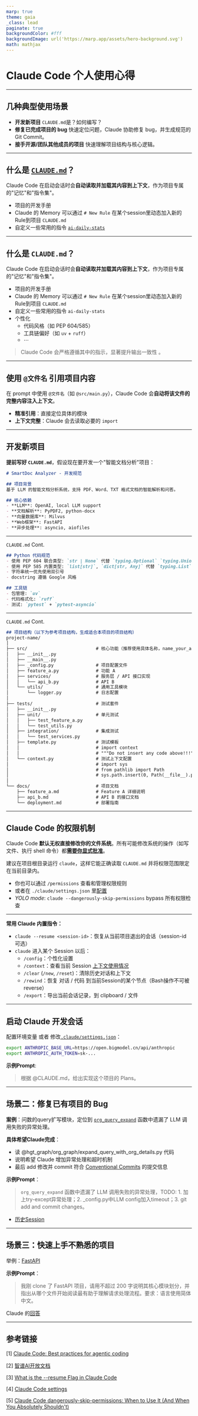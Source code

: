 ```yaml
---
marp: true
theme: gaia
_class: lead
paginate: true
backgroundColor: #fff
backgroundImage: url('https://marp.app/assets/hero-background.svg')
math: mathjax
---
```

<style>
section {
  font-size: 26px; /* Adjust the font size */
  line-height: 1.6; /* Adjust the line height for better readability */
}
</style>
# Claude Code 个人使用心得

<!--
大家好，今天我来做一个比较简短的关于使用 Claude Code 来做Python项目开发的分享。
-->

---

## 几种典型使用场景

- **开发新项目**
  `CLAUDE.md`是？如何编写？
- **修复已完成项目的 bug**
  快速定位问题，Claude 协助修复 bug，并生成规范的 Git Commit。
- **接手开源/团队其他成员的项目**
  快速理解项目结构与核心逻辑。

<!--
分享主要从三个开发的场景入手

开发一个新项目，比较关键的是 `CLAUDE.md` 的编写。

然后我会用一个我昨天的历史对话来展示一下 Claude 修复 bug 这个场景。

最后是简单介绍一下拿到一个不熟悉的项目，如何用 Claude 来快速获得对于项目的一个全局理解和快速上手的入口。

-->  


---

## 什么是 [`CLAUDE.md`](https://www.anthropic.com/engineering/claude-code-best-practices)？
Claude Code 在启动会话时会**自动读取并加载其内容到上下文**，作为项目专属的"记忆"和"指令集"。
- 项目的开发手册
- Claude 的 Memory
  可以通过 `# New Rule` 在某个session里动态加入新的Rule到项目 `CLAUDE.md`
- 自定义一些常用的指令
  [`ai-daily-stats`](./ai-daily-stats-rule.md)

<!--
`CLAUDE.md` 是 Claude Code 的用户配置的比较核心的一个文档。每次启动 Claude 时，它会自动读取这个文件，把内容加载到 context 中。

可以在运行Claude 前先编写好，包括：项目开发涉及的技术栈、架构设计、编码规范。

或者，也可以在一个已经启动的Session里，通过 # + 突然想加的一个Rule，然后 claude 会把这个新规则自动写到项目 CLAUDE.md

同时，可以自己设置一些指令，比如统计一下每天 Claude 生成的代码量：
-->

---

## 什么是 `CLAUDE.md`？
Claude Code 在启动会话时会**自动读取并加载其内容到上下文**，作为项目专属的"记忆"和"指令集"。
- 项目的开发手册
- Claude 的 Memory
  可以通过 `# New Rule` 在某个session里动态加入新的Rule到项目 `CLAUDE.md`
- 自定义一些常用的指令
  `ai-daily-stats`
- 个性化
  - 代码风格（如 PEP 604/585）
  - 工具链偏好（如 `uv` + `ruff`）
  - $\cdots$

> Claude Code 会严格遵循其中的指示，显著提升输出一致性 。

<!--
个性化的部分就是因人而异了，因为基本是使用 Python3.10 以及之后的版本开发，我这里定义了 要遵循PEP 604 和 585

然后具体执行脚本和添加包，用uv，之类的
-->

---

## 使用 `@文件名` 引用项目内容

在 prompt 中使用 `@文件名`（如 `@src/main.py`），Claude Code 会**自动将该文件的完整内容注入上下文**。

- **精准引用**：直接定位具体的模块
- **上下文完整**：Claude 会去读取必要的 `import`

<!--
然后 `@文件名` 引用这个也是我用的比较多的，基本每条prompt都会用到。Claude 会自动把整个文件内容加载到上下文中，就是直接告诉指定路径，而不是让 Claude 去找文件

而且 Claude 读@的这个文件的同时，会根据需要去读取 import 的模块。
-->

---

## 开发新项目

**提前写好 `CLAUDE.md`**，假设现在要开发一个"智能文档分析"项目：

```markdown
# SmartDoc Analyzer - 开发规范

## 项目背景
基于 LLM 的智能文档分析系统，支持 PDF、Word、TXT 格式文档的智能解析和问答。

## 核心依赖
- **LLM**: OpenAI, local LLM support
- **文档解析**: PyPDF2, python-docx
- **向量数据库**: Milvus
- **Web框架**: FastAPI
- **异步处理**: asyncio, aiofiles
````

<!--
下面我用一个demo"智能文档分析"项目，来看一下 CLAUDE.md 大致的组成：

先几句话写一下项目背景和需求，然后会用到的技术栈，让 Claude 先完善一下 项目的 pyproject 配置
-->

---
`CLAUDE.md` Cont.
```markdown
## Python 代码规范
- 使用 PEP 604 联合类型: `str | None` 代替 `typing.Optional` `typing.Union`
- 使用 PEP 585 内置类型: `list[str]`, `dict[str, Any]` 代替 `typing.List` `typing.Union`
- 字符串统一优先使用双引号
- docstring 遵循 Google 风格

## 工具链
- 包管理: `uv`
- 代码格式化: `ruff`
- 测试: `pytest` + `pytest-asyncio`
```

<!--
然后是代码规范，和具体的工具使用
-->

---
`CLAUDE.md` Cont.
```markdown
## 项目结构（以下为参考项目结构，生成适合本项目的项目结构）
project-name/
│
├── src/                          # 核心功能（推荐使用具体名称，name_your_application）
│   ├── __init__.py
│   ├── __main__.py
│   ├── _config.py                # 项目配置文件
│   ├── feature_a.py              # 功能 A
│   ├── services/                 # 服务层 / API 接口实现
│   │   └── api_b.py              # API B
│   └── utils/                    # 通用工具模块
│       └── logger.py             # 日志配置
│
├── tests/                        # 测试套件
│   ├── __init__.py
│   ├── unit/                     # 单元测试
│   │   ├── test_feature_a.py
│   │   └── test_utils.py
│   ├── integration/              # 集成测试
│   │   └── test_services.py
│   ├── template.py               # 测试模板
│   │                             # import context
│   │                             # """Do not insert any code above!!!"""
│   └── context.py                # 测试上下文配置
│                                 # import sys
│                                 # from pathlib import Path
│                                 # sys.path.insert(0, Path(__file__).parents[1].absolute().__str__())
│
└── docs/                         # 项目文档
    ├── feature_a.md              # Feature A 详细说明
    ├── api_b.md                  # API B 的接口文档
    └── deployment.md             # 部署指南
```

<!--
项目结构模板 这部分供参考，我会把核心feature都放在项目功能的路径下，然后这个路径里尽量不要加入测试代码，所有的测试代码放到tests里，主要是单元测试。

然后docs里放复杂模块 和 api接口的说明
-->

---

## Claude Code 的权限机制

Claude Code **默认无权直接修改你的文件系统**。所有可能修改系统的操作（如写文件、执行 shell 命令）都[**需要你显式批准**](./ask-permission.md)。

建议在项目根目录运行 `claude`，这样它能正确读取 `CLAUDE.md` 并将权限范围限定在当前目录内。

* 你也可以通过 `/permissions` 查看和管理权限规则
* 或者在 `./claude/settings.json` 里[配置](https://docs.claude.com/en/docs/claude-code/settings)
* *YOLO mode*: `claude --dangerously-skip-permissions` bypass 所有权限检查

<!--
接下来是介绍一下 Claude 的权限机制。 Claude 默认不能写权限，然后也没有修改os的权限。

建议是在项目根目录启动 Claude，自动限制 Claude 的权限范围在项目内。
-->

---
**常用 Claude 内置指令：**

* `claude --resume <session-id>`：恢复从当前项目退出的会话（session-id 可选）
* `claude` 进入某个 Session 以后：
  - `/config`：个性化设置
  - `/context`：查看当前 Session [上下文使用情况](./context.md)
  - `/clear` (`/new`, `/reset`)：清除历史对话和上下文
  - `/rewind`：恢复 对话 / 代码 到当前Session的某个节点（Bash操作不可被reverse）
  - `/export`：导出当前会话记录，到 clipboard / 文件

<!--
然后讲一下我常用的几个 Claude 内置指令：

- `claude --resume`：恢复之前的会话，不加 session-id 就进入一个可交互的历史 session-list
- `/export`：导出会话记录
-->

---

## 启动 Claude 开发会话

配置环境变量 或者 修改[`.claude/settings.json`](https://docs.bigmodel.cn/cn/coding-plan/tool/claude)：

```bash
export ANTHROPIC_BASE_URL=https://open.bigmodel.cn/api/anthropic
export ANTHROPIC_AUTH_TOKEN=sk-...
```

**示例Prompt**:
> 根据 @CLAUDE.md，给出实现这个项目的 Plans。

<!--
我用的是智谱的模型，就是要配置这两个环境变量，这个是之前他们的文档里写的，新版的他们直接加到了 .claude/settings.json

配置完环境变量，把 CLAUDE.md 写好，然后就可以启动 claude了
比如使用这个prompt："根据 @CLAUDE.md，给出这个项目的 Plans。"
-->

---

## 场景二：修复已有项目的 Bug

**案例**：问数的query扩写模块，定位到 [`org_query_expand`](http://10.32.0.123/ai_bigdata/algorithm/hgt-graph/-/blob/xy-dev/hgt_graph/org_graph/expand_query_with_org_details.py#L197) 函数中遗漏了 LLM 调用失败的异常处理。

**具体希望Claude完成**：
- 读 @hgt_graph/org_graph/expand_query_with_org_details.py 代码
- 说明希望 Claude 增加异常处理和超时机制
- 最后 add 修改并 commit 符合 [Conventional Commits](https://www.conventionalcommits.org/en/v1.0.0/) 的提交信息

**示例Prompt**：

> `org_query_expand` 函数中遗漏了 LLM 调用失败的异常处理，TODO: 1. 加上try-except异常处理；2. _config.py中LLM config加入timeout；3. git add and commit changes。
- [历史Session](./2025-10-21-hgtgraphorggraphexpandquerywithorgdetails.md)

<!--
第二个场景是 使用 Claude 帮助修复 bug，这个是我昨天问数query扩写接口遇到的一个 bug。在问数的 query 扩写模块中，遇到了模型连接问题，当时接口返回的报错信息不是项目里面直接处理的，而是一个 Connection Error，就很明显是 没有加 LLM 调用失败的异常处理。

然后我希望 Claude 帮我修复这个 bug 并且用 git 提交修改
- 先是告诉 Claude 出问题的模块在哪里
- 然后加入说明需求：增加异常处理和超时机制
- 最后让 Claude 修改代码并生成规范的 commit 内容

可以看一下具体的log
-->
---

## 场景三：快速上手不熟悉的项目

举例：[FastAPI](https://fastapi.tiangolo.com/)

**示例Prompt**：

> 我刚 clone 了 FastAPI 项目，请用不超过 200 字说明其核心模块划分，并指出从哪个文件开始阅读最有助于理解请求处理流程。要求：语言使用简体中文。

Claude 的[回答](./2025-10-22-clone-fastapi-200.md)

<!--
第三个场景是快速上手一个不熟悉的项目代码。然后因为 FastAPI 经常用，但是也没仔细看过代码，这个就用这个举一下例子。

首先把 FastAPI clone 下来，然后进入项目，启动Claude，用这个prompt："我刚 clone 了 FastAPI 项目，请用不超过 200 字说明其核心模块划分，并指出从哪个文件开始阅读最有助于理解请求处理流程。要求：语言使用简体中文。"

可以看一下 Claude 的返回

它告诉我 FastAPI 的核心模块包括这几个，而且提到了入门先看哪些文件比较合适。

入门： fastapi/__init__.py → tests/main.py核心： fastapi/applications.py (应用初始化) → fastapi/routing.py (请求处理)

它告诉我 FastAPI 的核心模块包括这几个，并建议从 `fastapi/applications.py` 开始阅读。

这个大概持续了5-6分钟，肯定比直接开始看源码会快很多。

-->

---

## 参考链接

[1] [Claude Code: Best practices for agentic coding](https://www.anthropic.com/engineering/claude-code-best-practices)

[2] [智谱AI开放文档](https://docs.bigmodel.cn/cn/coding-plan/tool/claude)

[3] [What is the --resume Flag in Claude Code](https://claudelog.com/faqs/what-is-resume-flag-in-claude-code/)

[4] [Claude Code settings](https://docs.claude.com/en/docs/claude-code/settings)

[5] [Claude Code dangerously-skip-permissions: When to Use It (And When You Absolutely Shouldn't)](https://www.ksred.com/claude-code-dangerously-skip-permissions-when-to-use-it-and-when-you-absolutely-shouldnt/)

<!--
以上就是我这次分享的全部内容，应该是我使用 Claude Code 一个月的一个心得。
-->